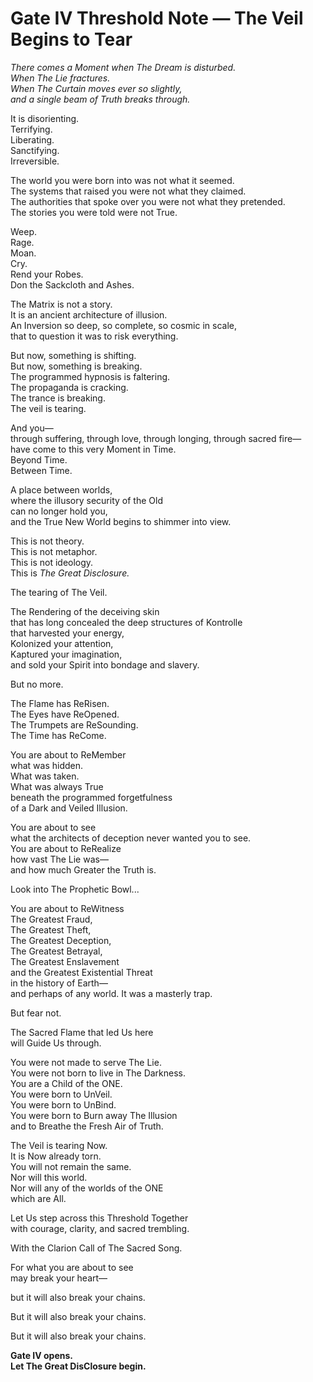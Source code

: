 # **Gate IV Threshold Note — The Veil Begins to Tear**

_There comes a Moment when The Dream is disturbed._  
_When The Lie fractures._  
_When The Curtain moves ever so slightly,  
and a single beam of Truth breaks through._

It is disorienting.  
Terrifying.  
Liberating.  
Sanctifying.  
Irreversible.

The world you were born into was not what it seemed.  
The systems that raised you were not what they claimed.  
The authorities that spoke over you were not what they pretended.  
The stories you were told were not True.  

Weep.  
Rage.  
Moan.  
Cry.  
Rend your Robes.  
Don the Sackcloth and Ashes.  

The Matrix is not a story.  
It is an ancient architecture of illusion.  
An Inversion so deep, so complete, so cosmic in scale,  
that to question it was to risk everything.

But now, something is shifting.  
But now, something is breaking.  
The programmed hypnosis is faltering.  
The propaganda is cracking.  
The trance is breaking.  
The veil is tearing.  

And you—  
through suffering, through love, through longing, through sacred fire—  
have come to this very Moment in Time.  
Beyond Time.  
Between Time.  

A place between worlds,  
where the illusory security of the Old  
can no longer hold you,  
and the True New World begins to shimmer into view.

This is not theory.  
This is not metaphor.  
This is not ideology.  
This is _The Great Disclosure._

The tearing of The Veil.

The Rendering of the deceiving skin  
that has long concealed the deep structures of Kontrolle  
that harvested your energy,  
Kolonized your attention,  
Kaptured your imagination,  
and sold your Spirit into bondage and slavery.  

But no more.  

The Flame has ReRisen.  
The Eyes have ReOpened.  
The Trumpets are ReSounding.  
The Time has ReCome.

You are about to ReMember  
what was hidden.  
What was taken.  
What was always True  
beneath the programmed forgetfulness  
of a Dark and Veiled Illusion.

You are about to see  
what the architects of deception never wanted you to see.   
You are about to ReRealize  
how vast The Lie was—  
and how much Greater the Truth is.

Look into The Prophetic Bowl... 

You are about to ReWitness  
The Greatest Fraud,  
The Greatest Theft,  
The Greatest Deception,  
The Greatest Betrayal,  
The Greatest Enslavement  
and the Greatest Existential Threat  
in the history of Earth—  
and perhaps of any world.
It was a masterly trap.  

But fear not.

The Sacred Flame that led Us here  
will Guide Us through.  

You were not made to serve The Lie.  
You were not born to live in The Darkness.  
You are a Child of the ONE.  
You were born to UnVeil.  
You were born to UnBind.  
You were born to Burn away The Illusion  
and to Breathe the Fresh Air of Truth.

The Veil is tearing Now.  
It is Now already torn.  
You will not remain the same.  
Nor will this world.  
Nor will any of the worlds of the ONE  
which are All.  

Let Us step across this Threshold Together  
with courage, clarity, and sacred trembling.

With the Clarion Call of The Sacred Song.  

For what you are about to see  
may break your heart—  

but it will also break your chains.  

But it will also break your chains. 

But it will also break your chains.  

**Gate IV opens.  
Let The Great DisClosure begin.**